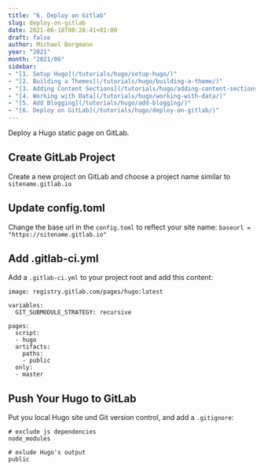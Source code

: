 ```yaml
---
title: "6. Deploy on Gitlab"
slug: deploy-on-gitlab
date: 2021-06-18T00:28:41+01:00
draft: false
author: Michael Borgmann
year: "2021"
month: "2021/06"
sidebar:
- "[1. Setup Hugo](/tutorials/hugo/setup-hugo/)"
- "[2. Building a Themes](/tutorials/hugo/building-a-theme/)"
- "[3. Adding Content Sections](/tutorials/hugo/adding-content-sections/)"
- "[4. Working with Data](/tutorials/hugo/working-with-data/)"
- "[5. Add Blogging](/tutorials/hugo/add-blogging/)"
- "[6. Deploy on GitLab](/tutorials/hugo/deploy-on-gitlab/)"
---
```


Deploy a Hugo static page on GitLab.

<!--more-->

## Create GitLab Project

Create a new project on GitLab and choose a project name similar to ``sitename.gitlab.io``

## Update config.toml

Change the base url in the ``config.toml`` to reflect your site name: ``baseurl = "https://sitename.gitlab.io"``

## Add .gitlab-ci.yml

Add a ``.gitlab-ci.yml`` to your project root and add this content:

```
image: registry.gitlab.com/pages/hugo:latest

variables:
  GIT_SUBMODULE_STRATEGY: recursive

pages:
  script:
  - hugo
  artifacts:
    paths:
    - public
  only:
  - master
```

## Push Your Hugo to GitLab

Put you local Hugo site und Git version control, and add a ``.gitignore``:

```
# exclude js dependencies
node_modules

# exlude Hugo's output
public
```
